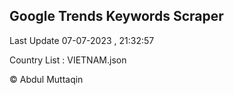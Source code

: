 

## Google Trends Keywords Scraper 
 
Last Update 07-07-2023 , 21:32:57

Country List :
VIETNAM.json



© Abdul Muttaqin 
